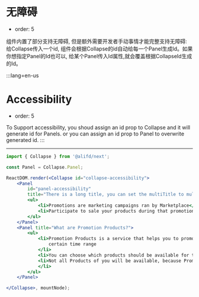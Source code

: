# 无障碍

- order: 5

组件内置了部分支持无障碍, 但是额外需要开发者手动事情才能完整支持无障碍: 给Collapse传入一个id, 组件会根据Collapse的id自动给每一个Panel生成Id。如果你想指定Panel的Id也可以, 给某个Panel传入Id属性,就会覆盖根据CollapseId生成的Id。

:::lang=en-us
# Accessibility

- order: 5

To Support accessibility, you shoud assign an id prop to Collapse and it will generate id for Panels. or you can assign an id prop to Panel to overwrite generated id.
:::

---

````jsx
import { Collapse } from '@alifd/next';

const Panel = Collapse.Panel;

ReactDOM.render(<Collapse id="collapse-accessibility">
    <Panel
        id="panel-accessibility"
        title="There is a long title, you can set the multiTitle to multi line display, the associated configuration properties and a single height is not the same, the specific configuration platform configuration can be configured.">
        <ul>
            <li>Promotions are marketing campaigns ran by Marketplace</li>
            <li>Participate to sale your products during that promotion and make a profit</li>
        </ul>
    </Panel>
    <Panel title="What are Promotion Products?">
        <ul>
            <li>Promotion Products is a service that helps you to promote products you list on Marketplace during a
                certain time range
            </li>
            <li>You can choose which products should be available for the promotion</li>
            <li>Not all Products of you will be available, because Promotions will only attract certain Product areas
            </li>
        </ul>
    </Panel>

</Collapse>, mountNode);
````
